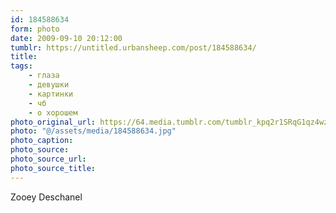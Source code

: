 ```yaml
---
id: 184588634
form: photo
date: 2009-09-10 20:12:00
tumblr: https://untitled.urbansheep.com/post/184588634/
title:
tags:
    - глаза
    - девушки
    - картинки
    - чб
    - о хорошем
photo_original_url: https://64.media.tumblr.com/tumblr_kpq2r1SRqG1qz4wzio1_1280.jpg
photo: "@/assets/media/184588634.jpg"
photo_caption:
photo_source:
photo_source_url:
photo_source_title:
---
```


<p>Zooey Deschanel</p>
